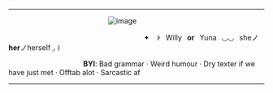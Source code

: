 ***

              ![image](https://github.com/user-attachments/assets/89d93b25-b985-4483-ab97-cebbda3715bf)

        
                   ✦ ۶⠀Willy⠀**or**⠀Yuna⠀◡◡⠀sheノ**her**ノherself ◞ ꒱
                      
            **BYI**: Bad grammar ‧ Weird humour ‧ Dry texter if we have just met ‧ Offtab alot ‧ Sarcastic af

***
